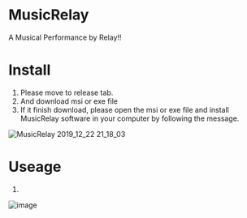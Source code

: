 # MusicRelay
A Musical Performance by Relay!!
# Install
1. Please move to release tab.
2. And download msi or exe file
3. If it finish download, please open the msi or exe file and install MusicRelay software in your computer by following the message.

![MusicRelay 2019_12_22 21_18_03](https://user-images.githubusercontent.com/58265068/71321686-abc0fa00-2500-11ea-80d4-66d2898c915c.png)

# Useage
1. 

![image](https://user-images.githubusercontent.com/58265068/71321888-b204a580-2503-11ea-9b65-50189367f276.png)
